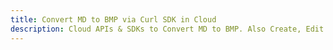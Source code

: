 ---title: Convert MD to BMP via Curl SDK in Clouddescription: Cloud APIs & SDKs to Convert MD to BMP. Also Create, Edit & Render Microsoft Word & OpenOffice documents in the Cloud.---